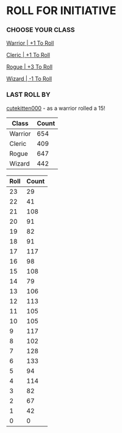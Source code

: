 # ROLL FOR INITIATIVE
### CHOOSE YOUR CLASS

[Warrior | +1 To Roll](https://github.com/benjaminsampica/benjaminsampica/issues/new?title=roll%7Cwarrior&body=Just+click+%27Submit+new+issue%27.)

[Cleric | +1 To Roll](https://github.com/benjaminsampica/benjaminsampica/issues/new?title=roll%7Ccleric&body=Just+click+%27Submit+new+issue%27.)

[Rogue | +3 To Roll](https://github.com/benjaminsampica/benjaminsampica/issues/new?title=roll%7Crogue&body=Just+click+%27Submit+new+issue%27.)

[Wizard | -1 To Roll](https://github.com/benjaminsampica/benjaminsampica/issues/new?title=roll%7Cwizard&body=Just+click+%27Submit+new+issue%27.)
### LAST ROLL BY
[cutekitten000](https://www.github.com/cutekitten000) - as a warrior rolled a 15!

|Class|Count|
|-|-|
|Warrior|654|
|Cleric|409|
|Rogue|647|
|Wizard|442|

|Roll|Count|
|-|-|
|23|29
|22|41
|21|108
|20|91
|19|82
|18|91
|17|117
|16|98
|15|108
|14|79
|13|106
|12|113
|11|105
|10|105
|9|117
|8|102
|7|128
|6|133
|5|94
|4|114
|3|82
|2|67
|1|42
|0|0
